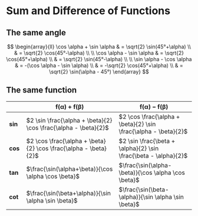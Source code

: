 # Sum and Difference of Functions

## The same angle

$$
\begin{array}{ll}
\cos \alpha + \sin \alpha & = \sqrt{2} \sin(45°+\alpha)
\\
& = \sqrt{2} \cos(45°-\alpha)
\\
\\
\cos \alpha - \sin \alpha & = \sqrt{2} \cos(45°+\alpha)
\\
& = \sqrt{2} \sin(45°-\alpha)
\\
\\
\sin \alpha - \cos \alpha & = -(\cos \alpha - \sin \alpha)
\\
& = -\sqrt{2} \cos(45°+\alpha)
\\
& = \sqrt{2} \sin(\alpha - 45°)
\end{array}
$$

## The same function

| | $\boldsymbol{f(\alpha)+f(\beta)}$ | $\boldsymbol{f(\alpha)-f(\beta)}$ |
|--|--|--|
| $\boldsymbol{\sin}$ | $2 \sin \frac{\alpha + \beta}{2} \cos \frac{\alpha - \beta}{2}$ | $2 \cos \frac{\alpha + \beta}{2} \sin \frac{\alpha - \beta}{2}$ |
| $\boldsymbol{\cos}$ | $2 \cos \frac{\alpha + \beta}{2} \cos \frac{\alpha - \beta}{2}$ | $2 \sin \frac{\beta + \alpha}{2} \sin \frac{\beta - \alpha}{2}$ |
| $\boldsymbol{\tan}$ | $\frac{\sin(\alpha+\beta)}{\cos \alpha \cos \beta}$ | $\frac{\sin(\alpha-\beta)}{\cos \alpha \cos \beta}$ |
| $\boldsymbol{\cot}$ | $\frac{\sin(\beta+\alpha)}{\sin \alpha \sin \beta}$ | $\frac{\sin(\beta-\alpha)}{\sin \alpha \sin \beta}$ |

